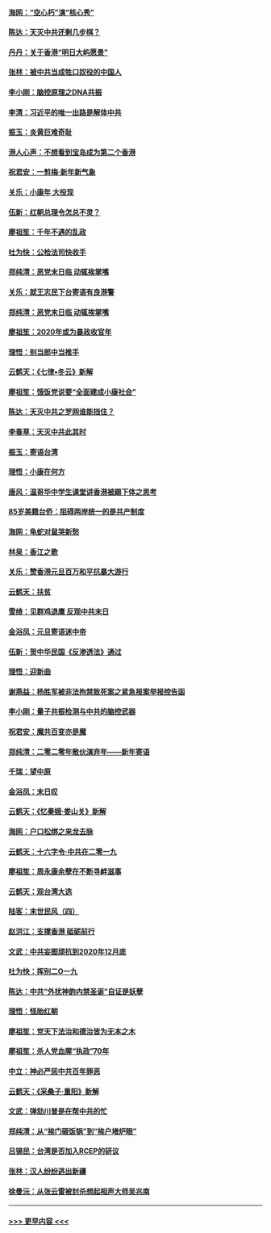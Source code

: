 #### [海网：“空心朽”演“核心秀”](../pages/nsc993/n11783874.md?t=01111422) 
#### [陈达：天灭中共还剩几步棋？](../pages/nsc993/n11783719.md?t=01111422) 
#### [丹丹：关于香港“明日大屿愿景”](../pages/nsc993/n11783273.md?t=01111422) 
#### [张林：被中共当成牲口奴役的中国人](../pages/nsc993/n11782397.md?t=01111422) 
#### [李小刚：脑控原理之DNA共振](../pages/nsc993/n11780962.md?t=01111422) 
#### [李清：习近平的唯一出路是解体中共](../pages/nsc993/n11780866.md?t=01111422) 
#### [振玉：炎黄巨难奇耻](../pages/nsc993/n11779632.md?t=01111422) 
#### [港人心声：不想看到宝岛成为第二个香港](../pages/nsc993/n11778817.md?t=01111422) 
#### [祝君安：一剪梅‧新年新气象](../pages/nsc993/n11776340.md?t=01111422) 
#### [关乐：小康年 大役现](../pages/nsc993/n11774213.md?t=01111422) 
#### [伍新：红朝总理令怎总不灵？](../pages/nsc993/n11770813.md?t=01111422) 
#### [廖祖笙：千年不遇的乱政](../pages/nsc993/n11770373.md?t=01111422) 
#### [吐为快：公检法司快收手](../pages/nsc993/n11770359.md?t=01111422) 
#### [郑纯清：恶党末日临 动辄挨掌嘴](../pages/nsc993/n11769912.md?t=01111422) 
#### [关乐：就王志民下台寄语有良港警](../pages/nsc993/n11769903.md?t=01111422) 
#### [郑纯清：恶党末日临 动辄挨掌嘴](../pages/nsc993/n11769356.md?t=01111422) 
#### [廖祖笙：2020年或为暴政收官年](../pages/nsc993/n11768216.md?t=01111422) 
#### [理悟：别当郎中当推手](../pages/nsc993/n11768243.md?t=01111422) 
#### [云鹤天：《七律▪冬云》新解](../pages/nsc993/n11768204.md?t=01111422) 
#### [廖祖笙：饿饭党说要“全面建成小康社会”](../pages/nsc993/n11767482.md?t=01111422) 
#### [陈达：天灭中共之罗网谁能挡住？](../pages/nsc993/n11767465.md?t=01111422) 
#### [李春草：天灭中共此其时](../pages/nsc993/n11767452.md?t=01111422) 
#### [振玉：寄语台湾](../pages/nsc993/n11767432.md?t=01111422) 
#### [理悟：小康在何方](../pages/nsc993/n11767394.md?t=01111422) 
#### [唐风：温哥华中学生课堂讲香港被踢下体之思考](../pages/nsc993/n11766848.md?t=01111422) 
#### [85岁美籍台侨：阻碍两岸统一的是共产制度](../pages/nsc993/n11765043.md?t=01111422) 
#### [海网：龟蛇对鼠哭新愁](../pages/nsc993/n11764895.md?t=01111422) 
#### [林泉：香江之歌](../pages/nsc993/n11764415.md?t=01111422) 
#### [关乐：赞香港元旦百万和平抗暴大游行](../pages/nsc993/n11764382.md?t=01111422) 
#### [云鹤天：扶贫](../pages/nsc993/n11764245.md?t=01111422) 
#### [雪绮：见群鸡退鹰  反观中共末日](../pages/nsc993/n11762112.md?t=01111422) 
#### [金浴凤：元旦寄语迷中帝](../pages/nsc993/n11761788.md?t=01111422) 
#### [伍新：贺中华民国《反渗透法》通过](../pages/nsc993/n11761994.md?t=01111422) 
#### [理悟：迎新曲](../pages/nsc993/n11761152.md?t=01111422) 
#### [谢燕益：杨胜军被非法拘禁致死案之紧急报案举报控告函](../pages/nsc993/n11756134.md?t=01111422) 
#### [李小刚：量子共振检测与中共的脑控武器](../pages/nsc993/n11754518.md?t=01111422) 
#### [祝君安：魔共百变亦是魔](../pages/nsc993/n11754469.md?t=01111422) 
#### [郑纯清：二零二零年散伙演弃年——新年寄语](../pages/nsc993/n11754195.md?t=01111422) 
#### [千瑞：望中原](../pages/nsc993/n11754159.md?t=01111422) 
#### [金浴凤：末日叹](../pages/nsc993/n11752359.md?t=01111422) 
#### [云鹤天：《忆秦娥‧娄山关》新解](../pages/nsc993/n11752348.md?t=01111422) 
#### [海网：户口松绑之来龙去脉](../pages/nsc993/n11752328.md?t=01111422) 
#### [云鹤天：十六字令‧中共在二零一九](../pages/nsc993/n11752305.md?t=01111422) 
#### [廖祖笙：周永康余孽在不断寻衅滋事](../pages/nsc993/n11751013.md?t=01111422) 
#### [云鹤天：观台湾大选](../pages/nsc993/n11751007.md?t=01111422) 
#### [陆客：末世民风（四）](../pages/nsc993/n11749203.md?t=01111422) 
#### [赵洪江：支撑香港 砥砺前行](../pages/nsc993/n11748482.md?t=01111422) 
#### [文武：中共妄图顽抗到2020年12月底](../pages/nsc993/n11748446.md?t=01111422) 
#### [吐为快：挥别二O一九](../pages/nsc993/n11748411.md?t=01111422) 
#### [陈达：中共“外扰神韵内禁圣诞”自证是妖孽](../pages/nsc993/n11748226.md?t=01111422) 
#### [理悟：怪胎红朝](../pages/nsc993/n11748206.md?t=01111422) 
#### [廖祖笙：党天下法治和德治皆为无本之木](../pages/nsc993/n11748135.md?t=01111422) 
#### [廖祖笙：杀人党血腥“执政”70年](../pages/nsc993/n11745144.md?t=01111422) 
#### [中立：神必严惩中共百年罪恶](../pages/nsc993/n11744970.md?t=01111422) 
#### [云鹤天：《采桑子‧重阳》新解](../pages/nsc993/n11744948.md?t=01111422) 
#### [文武：弹劾川普是在帮中共的忙](../pages/nsc993/n11744758.md?t=01111422) 
#### [郑纯清：从“挨门砸饭锅”到“挨户堵炉眼”](../pages/nsc993/n11744745.md?t=01111422) 
#### [吕锡民：台湾是否加入RCEP的研议](../pages/nsc993/n11744701.md?t=01111422) 
#### [张林：汉人纷纷逃出新疆](../pages/nsc993/n11743530.md?t=01111422) 
#### [徐曼沅：从张云雷被封杀想起相声大师吴兆南](../pages/nsc993/n11741816.md?t=01111422) 

----
#### [ >>> 更早内容 <<< ](../indexes/nsc993-earlier.md)
